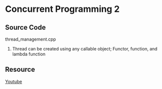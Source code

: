 # Concurrent Programming 2

## Source Code
thread_management.cpp

1. Thread can be created using any callable object; Functor, function, and lambda function

## Resource
[Youtube](https://www.youtube.com/watch?v=f2nMqNj7vxE)

